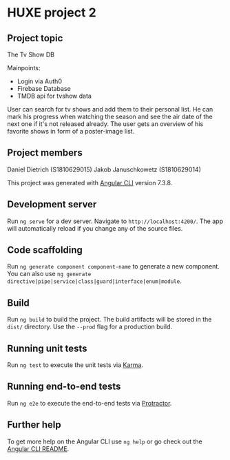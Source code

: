 # HUXE project 2

## Project topic
The Tv Show DB

Mainpoints:
- Login via Auth0
- Firebase Database
- TMDB api for tvshow data

User can search for tv shows and add them to their personal list.
He can mark his progress when watching the season and see the air date of the next one if it's not released already.
The user gets an overview of his favorite shows in form of a poster-image list.


## Project members
Daniel Dietrich (S1810629015)
Jakob Januschkowetz (S1810629014)

This project was generated with [Angular CLI](https://github.com/angular/angular-cli) version 7.3.8.

## Development server

Run `ng serve` for a dev server. Navigate to `http://localhost:4200/`. The app will automatically reload if you change any of the source files.

## Code scaffolding

Run `ng generate component component-name` to generate a new component. You can also use `ng generate directive|pipe|service|class|guard|interface|enum|module`.

## Build

Run `ng build` to build the project. The build artifacts will be stored in the `dist/` directory. Use the `--prod` flag for a production build.

## Running unit tests

Run `ng test` to execute the unit tests via [Karma](https://karma-runner.github.io).

## Running end-to-end tests

Run `ng e2e` to execute the end-to-end tests via [Protractor](http://www.protractortest.org/).

## Further help

To get more help on the Angular CLI use `ng help` or go check out the [Angular CLI README](https://github.com/angular/angular-cli/blob/master/README.md).

